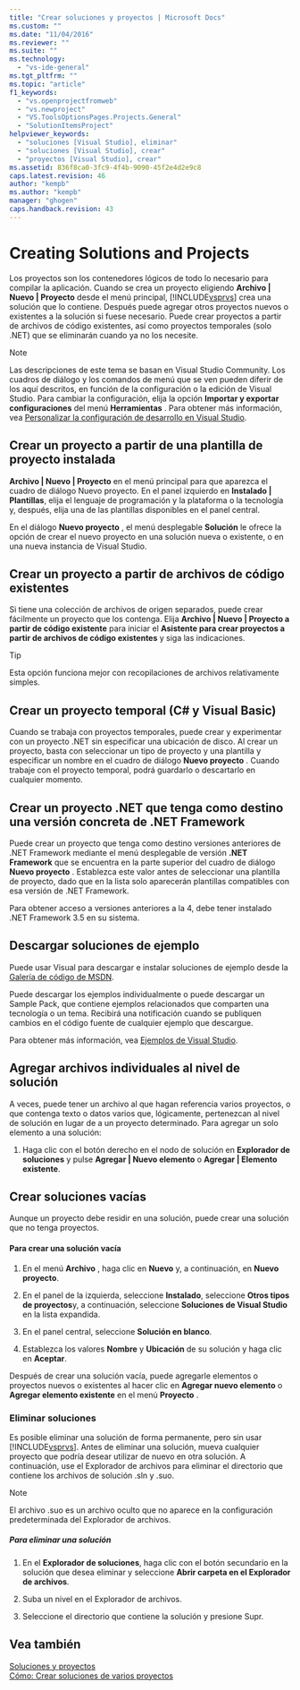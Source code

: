 ```yaml
---
title: "Crear soluciones y proyectos | Microsoft Docs"
ms.custom: ""
ms.date: "11/04/2016"
ms.reviewer: ""
ms.suite: ""
ms.technology: 
  - "vs-ide-general"
ms.tgt_pltfrm: ""
ms.topic: "article"
f1_keywords: 
  - "vs.openprojectfromweb"
  - "vs.newproject"
  - "VS.ToolsOptionsPages.Projects.General"
  - "SolutionItemsProject"
helpviewer_keywords: 
  - "soluciones [Visual Studio], eliminar"
  - "soluciones [Visual Studio], crear"
  - "proyectos [Visual Studio], crear"
ms.assetid: 836f8ca0-3fc9-4f4b-9090-45f2e4d2e9c8
caps.latest.revision: 46
author: "kempb"
ms.author: "kempb"
manager: "ghogen"
caps.handback.revision: 43
---
```

# <a name="creating-solutions-and-projects"></a>Creating Solutions and Projects
Los proyectos son los contenedores lógicos de todo lo necesario para compilar la aplicación. Cuando se crea un proyecto eligiendo **Archivo &#124; Nuevo &#124; Proyecto** desde el menú principal, [!INCLUDE[vsprvs](../code-quality/includes/vsprvs_md.md)] crea una solución que lo contiene. Después puede agregar otros proyectos nuevos o existentes a la solución si fuese necesario. Puede crear proyectos a partir de archivos de código existentes, así como proyectos temporales (solo .NET) que se eliminarán cuando ya no los necesite.  
  
> [!NOTE]
>  Las descripciones de este tema se basan en Visual Studio Community. Los cuadros de diálogo y los comandos de menú que se ven pueden diferir de los aquí descritos, en función de la configuración o la edición de Visual Studio. Para cambiar la configuración, elija la opción **Importar y exportar configuraciones** del menú **Herramientas** . Para obtener más información, vea [Personalizar la configuración de desarrollo en Visual Studio](http://msdn.microsoft.com/en-us/22c4debb-4e31-47a8-8f19-16f328d7dcd3).  
  
## <a name="create-a-project-from-an-installed-project-template"></a>Crear un proyecto a partir de una plantilla de proyecto instalada  
 **Archivo &#124; Nuevo &#124; Proyecto** en el menú principal para que aparezca el cuadro de diálogo Nuevo proyecto. En el panel izquierdo en **Instalado &#124; Plantillas**, elija el lenguaje de programación y la plataforma o la tecnología y, después, elija una de las plantillas disponibles en el panel central.  
  
 En el diálogo **Nuevo proyecto** , el menú desplegable **Solución** le ofrece la opción de crear el nuevo proyecto en una solución nueva o existente, o en una nueva instancia de Visual Studio.  
  
## <a name="create-a-project-from-existing-code-files"></a>Crear un proyecto a partir de archivos de código existentes  
 Si tiene una colección de archivos de origen separados, puede crear fácilmente un proyecto que los contenga. Elija **Archivo &#124; Nuevo &#124; Proyecto a partir de código existente** para iniciar el **Asistente para crear proyectos a partir de archivos de código existentes** y siga las indicaciones.  
  
> [!TIP]
>  Esta opción funciona mejor con recopilaciones de archivos relativamente simples.  
  
## <a name="create-a-temporary-project-c-and-visual-basic"></a>Crear un proyecto temporal (C# y Visual Basic)  
 Cuando se trabaja con proyectos temporales, puede crear y experimentar con un proyecto .NET sin especificar una ubicación de disco. Al crear un proyecto, basta con seleccionar un tipo de proyecto y una plantilla y especificar un nombre en el cuadro de diálogo **Nuevo proyecto** . Cuando trabaje con el proyecto temporal, podrá guardarlo o descartarlo en cualquier momento.  
  
## <a name="create-a-net-project-that-targets-a-specific-version-of-the-net-framework"></a>Crear un proyecto .NET que tenga como destino una versión concreta de .NET Framework  
 Puede crear un proyecto que tenga como destino versiones anteriores de .NET Framework mediante el menú desplegable de versión **.NET Framework** que se encuentra en la parte superior del cuadro de diálogo **Nuevo proyecto** . Establezca este valor antes de seleccionar una plantilla de proyecto, dado que en la lista solo aparecerán plantillas compatibles con esa versión de .NET Framework.  
  
 Para obtener acceso a versiones anteriores a la 4, debe tener instalado .NET Framework 3.5 en su sistema.  
  
## <a name="downloading-sample-solutions"></a>Descargar soluciones de ejemplo  
 Puede usar Visual para descargar e instalar soluciones de ejemplo desde la [Galería de código de MSDN](http://go.microsoft.com/fwlink/?LinkId=254185).  
  
 Puede descargar los ejemplos individualmente o puede descargar un Sample Pack, que contiene ejemplos relacionados que comparten una tecnología o un tema. Recibirá una notificación cuando se publiquen cambios en el código fuente de cualquier ejemplo que descargue.  
  
 Para obtener más información, vea [Ejemplos de Visual Studio](../ide/visual-studio-samples.md).  
  
## <a name="adding-single-files-at-the-solution-level"></a>Agregar archivos individuales al nivel de solución  
 A veces, puede tener un archivo al que hagan referencia varios proyectos, o que contenga texto o datos varios que, lógicamente, pertenezcan al nivel de solución en lugar de a un proyecto determinado.  Para agregar un solo elemento a una solución:  
  
1.  Haga clic con el botón derecho en el nodo de solución en **Explorador de soluciones** y pulse **Agregar &#124; Nuevo elemento** o **Agregar &#124; Elemento existente**.  
  
## <a name="creating-empty-solutions"></a>Crear soluciones vacías  
 Aunque un proyecto debe residir en una solución, puede crear una solución que no tenga proyectos.  
  
#### <a name="to-create-an-empty-solution"></a>Para crear una solución vacía  
  
1.  En el menú **Archivo** , haga clic en **Nuevo** y, a continuación, en **Nuevo proyecto**.  
  
2.  En el panel de la izquierda, seleccione **Instalado**, seleccione **Otros tipos de proyectos**y, a continuación, seleccione **Soluciones de Visual Studio** en la lista expandida.  
  
3.  En el panel central, seleccione **Solución en blanco**.  
  
4.  Establezca los valores **Nombre** y **Ubicación** de su solución y haga clic en **Aceptar**.  
  
 Después de crear una solución vacía, puede agregarle elementos o proyectos nuevos o existentes al hacer clic en **Agregar nuevo elemento** o **Agregar elemento existente** en el menú **Proyecto** .  
  
### <a name="deleting-solutions"></a>Eliminar soluciones  
 Es posible eliminar una solución de forma permanente, pero sin usar [!INCLUDE[vsprvs](../code-quality/includes/vsprvs_md.md)]. Antes de eliminar una solución, mueva cualquier proyecto que podría desear utilizar de nuevo en otra solución. A continuación, use el Explorador de archivos para eliminar el directorio que contiene los archivos de solución .sln y .suo.  
  
> [!NOTE]
>  El archivo .suo es un archivo oculto que no aparece en la configuración predeterminada del Explorador de archivos.  
  
##### <a name="to-delete-a-solution"></a>Para eliminar una solución  
  
1.  En el **Explorador de soluciones**, haga clic con el botón secundario en la solución que desea eliminar y seleccione **Abrir carpeta en el Explorador de archivos**.  
  
2.  Suba un nivel en el Explorador de archivos.  
  
3.  Seleccione el directorio que contiene la solución y presione Supr.  
  
## <a name="see-also"></a>Vea también  
 [Soluciones y proyectos](../ide/solutions-and-projects-in-visual-studio.md)   
 [Cómo: Crear soluciones de varios proyectos](http://msdn.microsoft.com/en-us/02ecd6dd-0114-46fe-b335-ba9c5e3020d6)


<!--HONumber=Feb17_HO4-->


